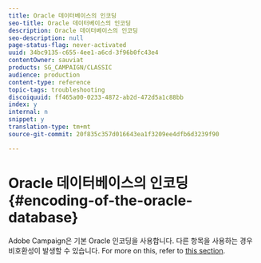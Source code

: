 ```yaml
---
title: Oracle 데이터베이스의 인코딩
seo-title: Oracle 데이터베이스의 인코딩
description: Oracle 데이터베이스의 인코딩
seo-description: null
page-status-flag: never-activated
uuid: 34bc9135-c655-4ee1-a6cd-3f96b0fc43e4
contentOwner: sauviat
products: SG_CAMPAIGN/CLASSIC
audience: production
content-type: reference
topic-tags: troubleshooting
discoiquuid: ff465a00-0233-4872-ab2d-472d5a1c88bb
index: y
internal: n
snippet: y
translation-type: tm+mt
source-git-commit: 20f835c357d016643ea1f3209ee4dfb6d3239f90

---
```



# Oracle 데이터베이스의 인코딩{#encoding-of-the-oracle-database}

Adobe Campaign은 기본 Oracle 인코딩을 사용합니다. 다른 항목을 사용하는 경우 비호환성이 발생할 수 있습니다. For more on this, refer to [this section](../../installation/using/database.md#oracle).
